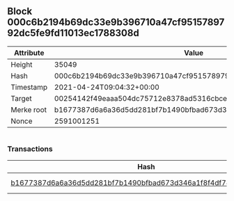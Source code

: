 ## Block 000c6b2194b69dc33e9b396710a47cf9515789792dc5fe9fd11013ec1788308d

Attribute | Value
--- | ---
Height | 35049
Hash | 000c6b2194b69dc33e9b396710a47cf9515789792dc5fe9fd11013ec1788308d
Timestamp | 2021-04-24T09:04:32+00:00
Target | 00254142f49eaaa504dc75712e8378ad5316cbcead634704b3734b6271167cc4
Merke root | b1677387d6a6a36d5dd281bf7b1490bfbad673d346a1f8f4df74492acada018c
Nonce | 2591001251

```

```

### Transactions

Hash | Amount
--- | ---
[b1677387d6a6a36d5dd281bf7b1490bfbad673d346a1f8f4df74492acada018c](b1677387d6a6a36d5dd281bf7b1490bfbad673d346a1f8f4df74492acada018c.md) | 10.00000000 SKEPTI 
